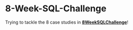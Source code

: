 # 8-Week-SQL-Challenge

Trying to tackle the 8 case studies in **[8WeekSQLChallenge](https://8weeksqlchallenge.com)**!
